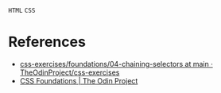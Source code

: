 `HTML` `CSS`
# References
* [css-exercises/foundations/04-chaining-selectors at main · TheOdinProject/css-exercises](https://github.com/TheOdinProject/css-exercises/tree/main/foundations/04-chaining-selectors)
* [CSS Foundations | The Odin Project](https://www.theodinproject.com/lessons/foundations-css-foundations)
